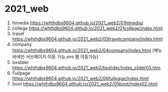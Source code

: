 # 2021_web

1. himedia https://whthdbs9604.github.io/2021_web2/01himedia/
2. college https://whthdbs9604.github.io/2021_web2/01college/index.html
3. travel https://whthdbs9604.github.io/2021_web2/03travelcompany/index.html
4. company https://whthdbs9604.github.io/2021_web2/04company/index.html
 (메뉴바에만 서브페이지 이동 가능,sns 웹 이동가능)
5. bxslider https://whthdbs9604.github.io/2021_web2/bxslider/index_slider03.htm
6. Fullpage https://whthdbs9604.github.io/2021_web2/06fullpage/index.html
7. boot https://whthdbs9604.github.io/2021_web2/05boot/index02.html


